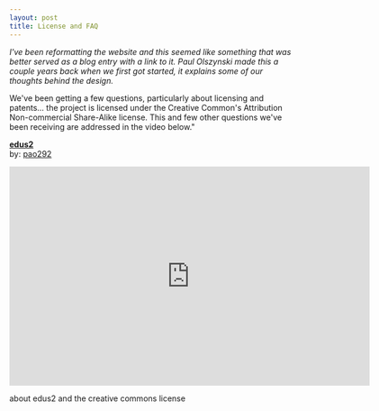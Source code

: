 ```yaml
---
layout: post
title: License and FAQ
---
```


*I've been reformatting the website and this seemed like something that was better served as a blog entry with a link to it.  Paul Olszynski made this a couple years back when we first got started, it explains some of our thoughts behind the design.*


We've been getting a few questions, particularly about licensing and patents... the project is licensed under the Creative Common's Attribution Non-commercial Share-Alike license.  This and few other questions we've been receiving are addressed in the video below."

<p><a href="http://www.xtranormal.com/watch/12940926/edus2" target="_blank" style="font-size: 14px;font-weight:bold;">edus2</a><br />by: <a href="http://www.xtranormal.com/profile/5157065" style="" target="_blank">pao292</a></p><iframe id="xtranormal_edus2" name="xtranormal_edus2" style="width:640px;height:389px;" src="http://www.xtranormal.com/xtraplayr/12940926/edus2" marginwidth="0" marginheight="0" border="0" frameborder="0" scrolling="auto"></iframe><p>about edus2 and the creative commons license</p>
